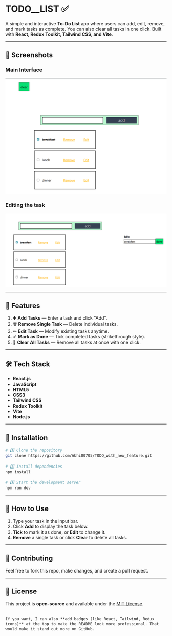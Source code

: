 
# TODO__LIST ✅

A simple and interactive **To-Do List** app where users can add, edit, remove, and mark tasks as complete. You can also clear all tasks in one click. Built with **React, Redux Toolkit, Tailwind CSS, and Vite**.

---

## 📸 Screenshots

### Main Interface
![Main Interface](./src/assets/Screensort-2.png)

### Editing the task
![Edit Tasks](./src/assets/screensort-1.png)

---

## 📜 Features

1. ➕ **Add Tasks** — Enter a task and click "Add".
2. 🗑 **Remove Single Task** — Delete individual tasks.
3. ✏ **Edit Task** — Modify existing tasks anytime.
4. ✔ **Mark as Done** — Tick completed tasks (strikethrough style).
5. 🧹 **Clear All Tasks** — Remove all tasks at once with one click.

---

## 🛠 Tech Stack

- **React.js**
- **JavaScript**
- **HTML5**
- **CSS3**
- **Tailwind CSS**
- **Redux Toolkit**
- **Vite**
- **Node.js**

---

## 🚀 Installation

```bash
# 1️⃣ Clone the repository
git clone https://github.com/Abhi00705/TODO_with_new_feature.git

# 2️⃣ Install dependencies
npm install

# 3️⃣ Start the development server
npm run dev
````

---

## 📌 How to Use

1. Type your task in the input bar.
2. Click **Add** to display the task below.
3. **Tick** to mark it as done, or **Edit** to change it.
4. **Remove** a single task or click **Clear** to delete all tasks.

---

## 🤝 Contributing

Feel free to fork this repo, make changes, and create a pull request.

---

## 📄 License

This project is **open-source** and available under the [MIT License](LICENSE).

```

If you want, I can also **add badges (like React, Tailwind, Redux icons)** at the top to make the README look more professional. That would make it stand out more on GitHub.
```
